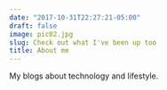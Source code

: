 ```yaml
---
date: "2017-10-31T22:27:21-05:00"
draft: false
image: pic02.jpg
slug: Check out what I've been up too
title: About me
---
```


My blogs about technology and lifestyle.
